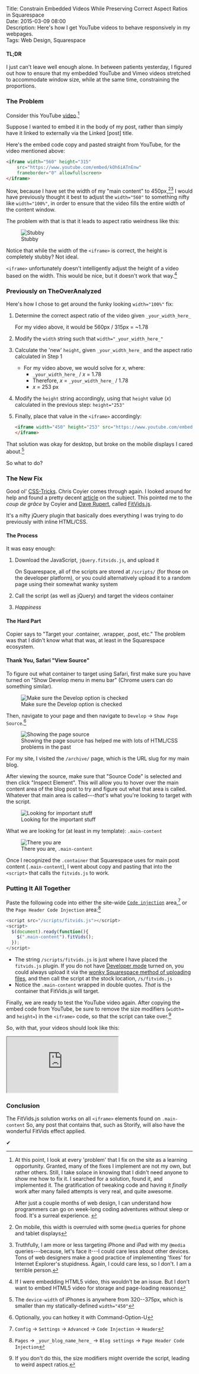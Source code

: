 Title: Constrain Embedded Videos While Preserving Correct Aspect Ratios in Squarespace  
Date: 2015-03-09 08:00  
Description: Here's how I get YouTube videos to behave responsively in my webpages.  
Tags: Web Design, Squarespace  

<!-- FitVids (http://fitvidsjs.com) -->
<script src="/js/fitvids.js"></script>
<script>
	$(document).ready(function(){
		$(".entry").fitVids();
	});
</script>
			
#### TL;DR

I just can't leave well enough alone. In between patients yesterday, I figured out how to ensure that my embedded YouTube and Vimeo videos stretched to accommodate window size, while at the same time, constraining the proportions.

### The Problem

Consider this YouTube [video][1].[^1]

Suppose I wanted to embed it in the body of my post, rather than simply have it linked to externally via the Linked [post] title.

Here's the embed code copy and pasted straight from YouTube, for the video mentioned above:

```html
<iframe width="560" height="315"
	src="https://www.youtube.com/embed/kOh6iATnEnw"
	frameborder="0" allowfullscreen>
</iframe>
```

Now, because I have set the width of my "main content" to 450px,[^2][^3] I would have previously thought it best to adjust the `width="560"` to something nifty like `width="100%"`, in order to ensure that the video fills the entire width of the content window.

The problem with that is that it leads to aspect ratio weirdness like this:

<figure>
	<img src="http://d.pr/i/10yC5+" alt="Stubby" title="Stubby">
	<figcaption>Stubby</figcaption>
</figure>

Notice that while the width of the `<iframe>` is correct, the height is completely stubby? Not ideal.

`<iframe>` unfortunately doesn't intelligently adjust the height of a video based on the width. This would be nice, but it doesn't work that way.[^4]

### Previously on TheOverAnalyzed

Here's how I chose to get around the funky looking `width="100%"` fix:

1. Determine the correct aspect ratio of the video given `_your_width_here_`

	For my video above, it would be 560px / 315px = ~1.78
2. Modify the `width` string such that `width="_your_width_here_"`
3. Calculate the 'new' `height`, given `_your_width_here_` and the aspect ratio calculated in Step 1
	* For my video above, we would solve for <i>x</i>, where:	
		* `_your_width_here_` / <i>x</i> = 1.78
		* Therefore, <i>x</i> = `_your_width_here_` / 1.78
		* <i>x</i> = 253 px
4. Modify the `height` string accordingly, using that `height` value (<i>x</i>) calculated in the previous step: `height="253"`
5. Finally, place that value in the `<iframe>` accordingly:

	```html
	<iframe width="450" height="253" src="https://www.youtube.com/embed/kOh6iATnEnw" frameborder="0" allowfullscreen>
	</iframe>
	```

That solution was okay for desktop, but broke on the mobile displays I cared about.[^5]

So what to do?

### The New Fix

Good ol' [CSS-Tricks][2]. Chris Coyier comes through again. I looked around for help and found a pretty decent [article][3] on the subject. This pointed me to the *coup de grâce* by Coyier and [Dave Rupert][4], called [FitVids.js][5].

It's a nifty jQuery plugin that basically does everything I was trying to do previously with inline HTML/CSS.

#### The Process

It was easy enough:

1. Download the JavaScript, `jQuery.fitvids.js`, and upload it  
	
	On Squarespace, all of the scripts are stored at  `/scripts/` (for those on the developer platform), or you could alternatively upload it to a random page using their somewhat wanky system
2. Call the script (as well as jQuery) and target the videos container
3. *Happiness*

#### The Hard Part

Copier says to "Target your .container, .wrapper, .post, etc." The problem was that I didn't know what that was, at least in the Squarespace ecosystem.

#### Thank You, Safari "View Source"

To figure out what container to target using Safari, first make sure you have turned on "Show Develop menu in menu bar" (Chrome users can do something similar).

<figure>
	<img src="http://d.pr/i/1097d+" alt="Make sure the Develop option is checked" title="Make sure the Develop option is checked">
	<figcaption>Make sure the Develop option is checked</figcaption>
</figure>

Then, navigate to your page and then navigate to `Develop` → `Show Page Source`.[^6]

<figure>
	<img class="screenshot" src="http://d.pr/i/1bkxh+" alt="Showing the page source" title="Showing the page source">
	<figcaption>Showing the page source has helped me with lots of HTML/CSS problems in the past</figcaption>
</figure>

For my site, I visited the `/archive/` page, which is the URL slug for my main blog.

After viewing the source, make sure that "Source Code" is selected and then click "Inspect Element". This will allow you to hover over the main content area of the blog post to try and figure out what that area is called. Whatever that main area is called---*that's* what you're looking to target with the script.

<figure>
	<img src="http://d.pr/i/10stf+" alt="Looking for important stuff" title="Looking for important stuff">
	<figcaption>Looking for the important stuff</figcaption>
</figure>

What we are looking for (at least in my template): `.main-content`

<figure>
	<img src="http://d.pr/i/1enKi+" alt="There you are" title="There you are">
	<figcaption>There you are, <code>.main-content</code></figcaption>
</figure>

Once I recognized the `.container` that Squarespace uses for main post content (`.main-content`), I went about copy and pasting that into the `<script>` that calls the `fitvids.js` to work.

### Putting It All Together

Paste the following code into either the site-wide [`Code injection`][6] area,[^7] or the `Page Header Code Injection` area:[^8]

```js
<script src="/scripts/fitvids.js"></script>
<script>
  $(document).ready(function(){
    $(".main-content").fitVids();
  });
</script>
```
* The string `/scripts/fitvids.js` is just where I have placed the `fitvids.js` plugin. If you do not have [Developer mode][7] turned on, you could always upload it via the [wonky Squarespace method of uploading files][8], and then call the script at the stock location, `/s/fitvids.js`
* Notice the `.main-content` wrapped in double quotes. *That* is the container that FitVids.js will target.

Finally, we are ready to test the YouTube video again. After copying the embed code from YouTube, be sure to remove the size modifiers (`width=` and `height=`) in the `<iframe>` code, so that the script can take over.[^9]

So, with that, your videos should look like this:

<iframe src="https://www.youtube.com/embed/kOh6iATnEnw" allowfullscreen></iframe>

### Conclusion

The FitVids.js solution works on all `<iframe>` elements found on `.main-content` So, any post that contains that, such as Storify, will also have the wonderful FitVids effect applied.

<div class="check"><p>✔︎</p></div>

[^1]: At this point, I look at every 'problem' that I fix on the site as a learning opportunity. Granted, many of the fixes I implement are not my own, but rather others. Still, I take solace in knowing that I didn't need anyone to show me how to fix it. I searched for a solution, found it, and implemented it. The gratification of tweaking code and having it *finally* work after many failed attempts is very real, and quite awesome.
	<p style="display:inline">After just a couple months of web design, I can understand how programmers can go on week-long coding adventures without sleep or food. It's a surreal experience.</p>
[^2]: On mobile, this width is overruled with some `@media` queries for phone and tablet displays
[^3]: Truthfully, I am more or less targeting iPhone and iPad with my `@media` queries---because, let's face it---I could care less about other devices. Tons of web designers make a good practice of implementing 'fixes' for Internet Explorer's stupidness. Again, I could care less, so I don't. I am a terrible person.
[^4]: If I were embedding HTML5 video, this wouldn't be an issue. But I don't want to embed HTML5 video for storage and page-loading reasons
[^5]: The `device-width` of iPhones is anywhere from 320--375px, which is smaller than my statically-defined `width="450"`
[^6]: Optionally, you can hotkey it with Command-Option-U
[^7]: `Config` → `Settings` → `Advanced` → `Code Injection` → `Header`
[^8]: `Pages` → `_your_blog_name_here_` → `Blog settings` → `Page Header Code Injection`
[^9]: If you don't do this, the size modifiers might override the script, leading to weird aspect ratios.

[1]: https://www.youtube.com/watch?v=kOh6iATnEnw "Maroon 5 cover Pharrell's Happy in the Live Lounge"
[2]: http://css-tricks.com/ "CSS-Tricks"
[3]: https://css-tricks.com/NetMag/FluidWidthVideo/Article-FluidWidthVideo.php "CSS-Tricks post on embedding fluid width video"
[4]: http://daverupert.com/ "Co-creator of FitVids.js"
[5]: http://fitvidsjs.com/ "FitVids.js"
[6]: http://help.squarespace.com/guides/using-code-injection "Squarespace's help topic on using code injection"
[7]: http://developers.squarespace.com/ "Squarespace's Developer Platform"
[8]: http://help.squarespace.com/guides/uploading-and-managing-files "Squarespace help topic for uploading and managing files"